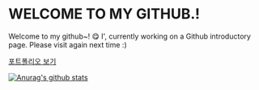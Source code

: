 

# WELCOME TO MY GITHUB.!

Welcome to my github~! 😋
I', currently working on a Github introductory page.
Please visit again next time :)

[포트폴리오 보기](https://jundev.me)


[![Anurag's github stats](https://github-readme-stats.vercel.app/api?username=JunDev76)](https://github.com/JunDev76/github-readme-stats)
